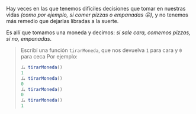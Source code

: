 Hay veces en las que tenemos difíciles decisiones que tomar en nuestras vidas _(como por ejemplo, si comer pizzas o empanadas :stuck_out_tongue:)_, y no tenemos más remedio que dejarlas libradas a la suerte. 

Es allí que tomamos una moneda y decimos: _si sale cara, comemos pizzas, si no, empanadas_. 

> Escribí una función `tirarMoneda`, que nos devuelva `1` para cara y `0` para ceca 
Por ejemplo: 
> 
> ```javascript
> ム tirarMoneda()
> 1
> ム tirarMoneda()
> 0
> ム tirarMoneda()
> 0
> ム tirarMoneda()
> 1
> ```